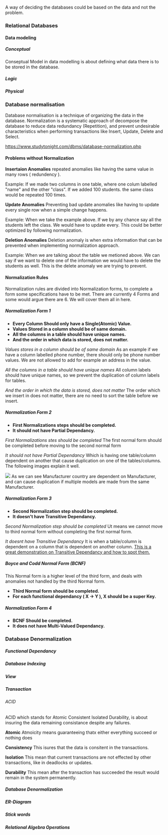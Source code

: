 

A way of deciding the databases could be based on the data and not the problem.

### Relational Databases

#### Data modeling
##### Conceptual

Conseptual Model in data modelling is about defining what data there is to be stored in the database. 

##### Logic
##### Physical


### Database normalisation
Database normalisation is a technique of organizing the data in the database. Normalization is a systematic approach of decompose the database to reduce data redundancy (Repetition), and prevent undesirable characteristics when performing transactions like Insert, Update, Delete and Select. 

https://www.studytonight.com/dbms/database-normalization.php

#### Problems without Normalization 

**Insertaion Anomalies**
repeated anomalies like having the same value in many rows ( redundency ).

Example: If we made two columns in one table, where one colum labelled "name" and the other "class". If we added 100 students. the same class would be repeated 100 times. 

**Update Anomalies**
Preventing bad update anomalies like having to update every single row when a simple change happens. 

Example: When we take the example above. If we by any chance say all the students left the class. We would have to update every. This could be better optimized by following normalization.


**Deletion Anomalies**
Deletion anomaly is when extra information that can be prevented when implementing normalization approach. 

Example: When we are talking about the table we metioned above. We can say if we want to delete one of the information we would have to delete the students as well. This is the delete anomaly we are trying to prevent.


#### Normalization Rules
Normalization rules are divided into Normalization forms, to complete a form some specifications have to be met. There are currently 4 Forms and some would argue there are 6. We will cover them all in here.


##### Normalization Form 1
* **Every Column Should only have a Single(Atomic) Value.**
* **Values Stored in a column should be of same domain.**
* **All the columns in a table should have unique names.**
* **And the order in which data is stored, does not matter.**

*Values stores in a column should be of same domain*
As an example if we have a column labelled phone number, there should only be phone number values. We are not allowed to add for example an address in the value. 

*All the columns in a table should have unique names*
All column labels should have unique names, so we prevent the duplication of column labels for tables.

*And the order in which the data is stored, does not matter* 
The order which we insert in does not matter, there are no need to sort the table before we insert. 

##### Normalization Form 2
* **First Normalizations steps should be completed.**
* **It should not have Partial Dependancy.**

*First Normalizations stes should be completed*
The first normal form should be completed before moving to the second normal form

*It should not have Partial Dependancy*
Which is having one table/column dependent on another that cause duplication on one of the tables/columns. The following images explain it well.

<img src="../images/NF2_1.png" />
As we can see Manufacturer country are dependent on Manufacturer, and can cause duplication if multiple models are made from the same Manufacturer. 

##### Normalization Form 3
* **Second Normalization step should be completed.**
* **It doesn't have Transitive Dependancy.**


*Second Normalization step should be completed*
Ut means we cannot move to third normal form without completing the first normal form.

*It doesnt have Transitive Dependancy* 
It is when a table/column is dependent on a column that is dependent on another column.
<a href="https://www.youtube.com/watch?v=_K7fcFQowy8" > This is a great demonstration on Transitive Dependancy and how to spot them.</a>  


##### Boyce and Codd Normal Form (BCNF)
This Normal form is a higher level of the third form, and deals with anomalies not handled by the third Normal form. 
* **Third Normal form should be completed.**
* **For each functional dependancy ( X -> Y ), X should be a super Key.**



##### Normalization Form 4
* **BCNF Should be completed.**
* **It does not have Multi-Valued Dependancy.**


### Database Denormalization



##### Functional Dependancy
##### Database Indexing
##### View 
##### Transaction
###### ACID
ACID which stands for Atomic Consistent Isolated Durability, is about insuring the data remaining consistance despite any failures.

**Atomic**
Atmoicity means guaranteeing thatx either everything succeed or nothing does

**Consistency**
This isures that the data is consitent in the transactions.

**Isolation**
This mean that current transactions are not effected by other transactions, like in deadlocks or updates. 

**Durability**
This mean after the transaction has succeeded the result would remain in the system permanently. 

##### Database Denormalization

##### ER-Diagram

##### Stick words

##### Relational Algebra Operations


